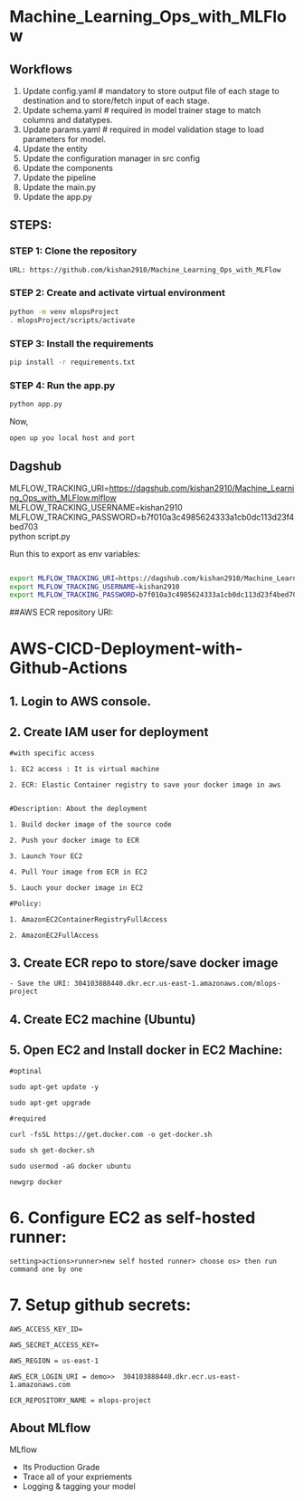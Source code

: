 # Machine_Learning_Ops_with_MLFlow

## Workflows

1. Update config.yaml # mandatory to store output file of each stage to destination and to store/fetch input of each stage.  
2. Update schema.yaml  # required in model trainer stage to match columns and datatypes.
3. Update params.yaml # required in model validation stage to load parameters for model.
4. Update the entity 
5. Update the configuration manager in src config
6. Update the components
7. Update the pipeline 
8. Update the main.py
9. Update the app.py

## STEPS:

### STEP 1: Clone the repository
```bash
URL: https://github.com/kishan2910/Machine_Learning_Ops_with_MLFlow
```

### STEP 2: Create and activate virtual environment 
```bash
python -m venv mlopsProject
. mlopsProject/scripts/activate
```

### STEP 3: Install the requirements
```bash
pip install -r requirements.txt
```

### STEP 4: Run the app.py
```bash
python app.py 
```
Now,
```bash
open up you local host and port
```

## Dagshub
MLFLOW_TRACKING_URI=https://dagshub.com/kishan2910/Machine_Learning_Ops_with_MLFlow.mlflow \
MLFLOW_TRACKING_USERNAME=kishan2910 \
MLFLOW_TRACKING_PASSWORD=b7f010a3c4985624333a1cb0dc113d23f4bed703 \
python script.py

Run this to export as env variables:

```bash

export MLFLOW_TRACKING_URI=https://dagshub.com/kishan2910/Machine_Learning_Ops_with_MLFlow.mlflow
export MLFLOW_TRACKING_USERNAME=kishan2910
export MLFLOW_TRACKING_PASSWORD=b7f010a3c4985624333a1cb0dc113d23f4bed703

```

##AWS ECR
repository URI: 

# AWS-CICD-Deployment-with-Github-Actions

## 1. Login to AWS console.

## 2. Create IAM user for deployment

	#with specific access

	1. EC2 access : It is virtual machine

	2. ECR: Elastic Container registry to save your docker image in aws


	#Description: About the deployment

	1. Build docker image of the source code

	2. Push your docker image to ECR

	3. Launch Your EC2 

	4. Pull Your image from ECR in EC2

	5. Lauch your docker image in EC2

	#Policy:

	1. AmazonEC2ContainerRegistryFullAccess

	2. AmazonEC2FullAccess

	
## 3. Create ECR repo to store/save docker image
    - Save the URI: 304103888440.dkr.ecr.us-east-1.amazonaws.com/mlops-project

	
## 4. Create EC2 machine (Ubuntu) 

## 5. Open EC2 and Install docker in EC2 Machine:
	
	
	#optinal

	sudo apt-get update -y

	sudo apt-get upgrade
	
	#required

	curl -fsSL https://get.docker.com -o get-docker.sh

	sudo sh get-docker.sh

	sudo usermod -aG docker ubuntu

	newgrp docker
	
# 6. Configure EC2 as self-hosted runner:
    setting>actions>runner>new self hosted runner> choose os> then run command one by one


# 7. Setup github secrets:

    AWS_ACCESS_KEY_ID=

    AWS_SECRET_ACCESS_KEY=

    AWS_REGION = us-east-1

    AWS_ECR_LOGIN_URI = demo>>  304103888440.dkr.ecr.us-east-1.amazonaws.com

    ECR_REPOSITORY_NAME = mlops-project




## About MLflow 
MLflow

 - Its Production Grade
 - Trace all of your expriements
 - Logging & tagging your model